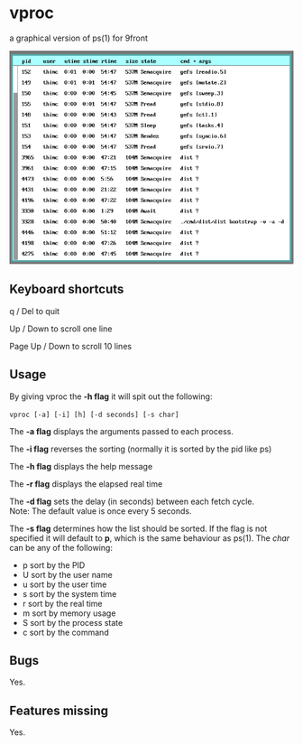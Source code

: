 # vproc
a graphical version of ps(1) for 9front

![vproc](vproc.png)

## Keyboard shortcuts
q / Del to quit

Up / Down to scroll one line

Page Up / Down to scroll 10 lines

## Usage
By giving vproc the **-h flag** it will spit out the following:

``vproc [-a] [-i] [h] [-d seconds] [-s char]``

The **-a flag** displays the arguments passed to each process.

The **-i flag** reverses the sorting (normally it is sorted by the pid like ps)

The **-h flag** displays the help message

The **-r flag** displays the elapsed real time

The **-d flag** sets the delay (in seconds) between each fetch cycle.\
Note: The default value is once every 5 seconds.

The **-s flag** determines how the list should be sorted. If the
flag is not specified it will default to **p**, which is the
same behaviour as ps(1).  The *char* can be any of the following:

- p  sort by the PID
- U  sort by the user name
- u  sort by the user time
- s  sort by the system time
- r  sort by the real time
- m  sort by memory usage
- S  sort by the process state
- c  sort by the command

## Bugs
Yes.

## Features missing
Yes.
